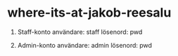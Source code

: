# where-its-at-jakob-reesalu

1. Staff-konto
användare: staff
lösenord: pwd

2. Admin-konto
användare: admin
lösenord: pwd


